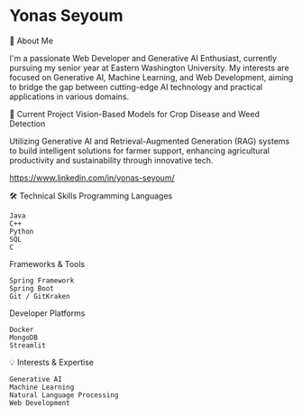 
<!--
**Seyoumyonas/Seyoumyonas** is a ✨ _special_ ✨ repository because its `README.md` (this file) appears on your GitHub profile.

Here are some ideas to get you started:

- 🔭 I’m currently working on ...
- 🌱 I’m currently learning ...
- 👯 I’m looking to collaborate on ...
- 🤔 I’m looking for help with ...
- 💬 Ask me about ...
- 📫 How to reach me: ...
- 😄 Pronouns: ...
- ⚡ Fun fact: ...
-->

# Yonas Seyoum

🚀 About Me

I'm a passionate Web Developer and Generative AI Enthusiast, currently pursuing my senior year at Eastern Washington University. My interests are focused on Generative AI, Machine Learning, and Web Development, aiming to bridge the gap between cutting-edge AI technology and practical applications in various domains.

🌟 Current Project
Vision-Based Models for Crop Disease and Weed Detection

Utilizing Generative AI and Retrieval-Augmented Generation (RAG) systems to build intelligent solutions for farmer support, enhancing agricultural productivity and sustainability through innovative tech.

https://www.linkedin.com/in/yonas-seyoum/

🛠️ Technical Skills
Programming Languages

    Java
    C++
    Python
    SQL
    C

Frameworks & Tools

    Spring Framework
    Spring Boot
    Git / GitKraken

Developer Platforms

    Docker
    MongoDB
    Streamlit

💡 Interests & Expertise

    Generative AI
    Machine Learning
    Natural Language Processing
    Web Development
